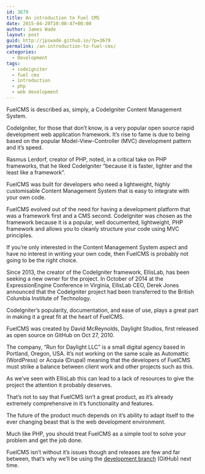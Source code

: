 ```yaml
---
id: 3679
title: An introduction to Fuel CMS
date: 2015-04-20T10:00:47+00:00
author: James Wade
layout: post
guid: http://jpswade.github.io/?p=3679
permalink: /an-introduction-to-fuel-cms/
categories:
  - Development
tags:
  - codeigniter
  - fuel cms
  - introduction
  - php
  - web development
---
```

<p class="lead">
  FuelCMS is described as, simply, a CodeIgniter Content Management System.
</p>

<!--more-->

CodeIgniter, for those that don’t know, is a very popular open source rapid development web application framework. It’s rise to fame is due to being based on the popular Model-View-Controller (MVC) development pattern and it’s speed.

Rasmus Lerdorf, creator of PHP, noted, in a critical take on PHP frameworks, that he liked CodeIgniter &#8220;because it is faster, lighter and the least like a framework”.

FuelCMS was built for developers who need a lightweight, highly customisable Content Management System that is easy to integrate with your own code.

FuelCMS evolved out of the need for having a development platform that was a framework first and a CMS second. CodeIgniter was chosen as the framework because it is a popular, well documented, lightweight, PHP framework and allows you to cleanly structure your code using MVC principles.

If you’re only interested in the Content Management System aspect and have no interest in writing your own code, then FuelCMS is probably not going to be the right choice.

Since 2013, the creator of the CodeIgniter framework, EllisLab, has been seeking a new owner for the project. In October of 2014 at the ExpressionEngine Conference in Virginia, EllisLab CEO, Derek Jones announced that the CodeIgniter project had been transferred to the British Columbia Institute of Technology.

CodeIgniter&#8217;s popularity, documentation, and ease of use, plays a great part in making it a great fit at the heart of FuelCMS.

FuelCMS was created by David McReynolds, Daylight Studios, first released as open source on GitHub on Oct 27, 2010.

The company, “Run for Daylight LLC” is a small digital agency based in Portland, Oregon, USA. It’s not working on the same scale as Automattic (WordPress) or Acquia (Drupal) meaning that the developers of FuelCMS must strike a balance between client work and other projects such as this.

As we’ve seen with EllisLab this can lead to a lack of resources to give the project the attention it probably deserves.

That’s not to say that FuelCMS isn’t a great product, as it’s already extremely comprehensive in it’s functionality and features.

The future of the product much depends on it’s ability to adapt itself to the ever changing beast that is the web development environment.

Much like PHP, you should treat FuelCMS as a simple tool to solve your problem and get the job done.

FuelCMS isn&#8217;t without it&#8217;s issues though and releases are few and far between, that&#8217;s why we&#8217;ll be using the [development branch](https://github.com/daylightstudio/FUEL-CMS/tree/develop) (GitHub) next time.